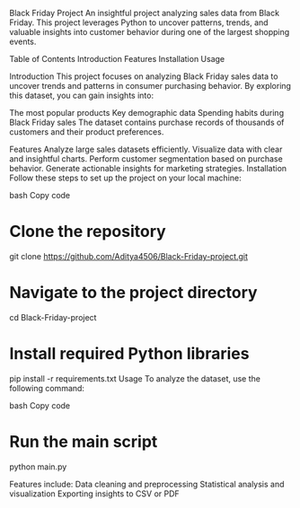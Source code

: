 Black Friday Project
An insightful project analyzing sales data from Black Friday. This project leverages Python to uncover patterns, trends, and valuable insights into customer behavior during one of the largest shopping events.


Table of Contents
Introduction
Features
Installation
Usage


Introduction
This project focuses on analyzing Black Friday sales data to uncover trends and patterns in consumer purchasing behavior. By exploring this dataset, you can gain insights into:

The most popular products
Key demographic data
Spending habits during Black Friday sales
The dataset contains purchase records of thousands of customers and their product preferences.

Features
Analyze large sales datasets efficiently.
Visualize data with clear and insightful charts.
Perform customer segmentation based on purchase behavior.
Generate actionable insights for marketing strategies.
Installation
Follow these steps to set up the project on your local machine:

bash
Copy code
# Clone the repository
git clone https://github.com/Aditya4506/Black-Friday-project.git

# Navigate to the project directory
cd Black-Friday-project

# Install required Python libraries
pip install -r requirements.txt
Usage
To analyze the dataset, use the following command:

bash
Copy code
# Run the main script
python main.py

Features include:
Data cleaning and preprocessing
Statistical analysis and visualization
Exporting insights to CSV or PDF
